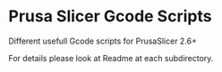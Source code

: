 # Prusa Slicer Gcode Scripts
Different usefull Gcode scripts for PrusaSlicer 2.6+

For details please look at Readme at each subdirectory.
